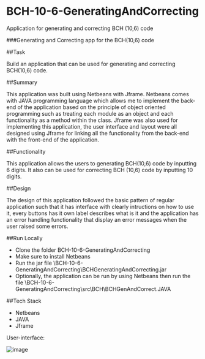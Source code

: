 # BCH-10-6-GeneratingAndCorrecting
Application for generating and correcting BCH (10,6) code

###Generating and Correcting app for the BCH(10,6) code

##Task

Build an application that can be used for generating and correcting BCH(10,6) code.

##Summary 

This application was built using Netbeans with Jframe. Netbeans comes with JAVA programming language which allows me to implement the back-end of the application based on the principle of object oriented programming such as treating each module as an object and each functionality as a method within the class. Jframe was also used for implementing this application, the user interface and layout were all designed using Jframe for linking all the functionality from the back-end with the front-end of the application.

##Functionality

This application allows the users to generating BCH(10,6) code by inputting 6 digits. It also can be used for correcting BCH (10,6) code by inputting 10 digits.

##Design

The design of this application followed the basic pattern of regular application such that it has interface with clearly intructions on how to use it, every buttons has it own label describes what is it and the application has an error handling functionality that display an error messages when the user raised some errors.   

##Run Locally

- Clone the folder BCH-10-6-GeneratingAndCorrecting
- Make sure to install Netbeans
- Run the jar file \BCH-10-6-GeneratingAndCorrecting\BCHGeneratingAndCorrecting.jar
- Optionally, the application can be run by using Netbeans then run the file \BCH-10-6-GeneratingAndCorrecting\src\BCH\BCHGenAndCorrect.JAVA  

##Tech Stack

- Netbeans
- JAVA 
- Jframe

User-interface:

![image](https://user-images.githubusercontent.com/60352487/121000620-9e5f0480-c7b4-11eb-8ade-a41249fd6ff3.png)


